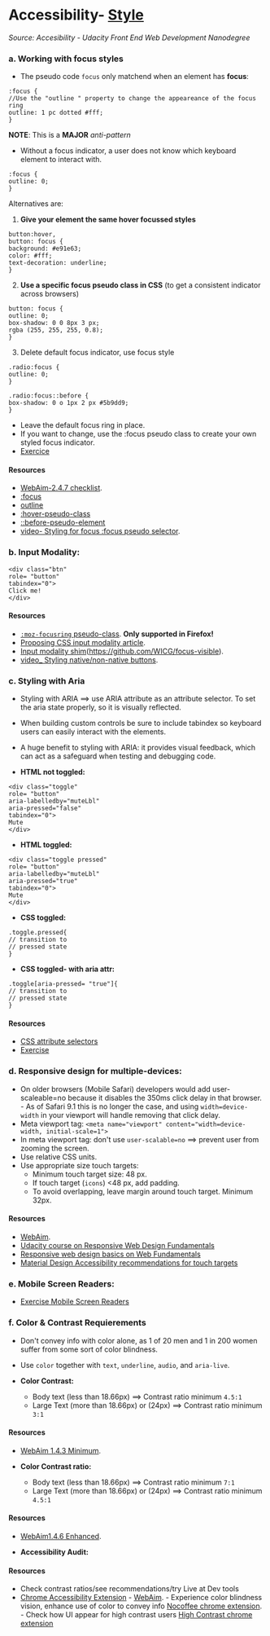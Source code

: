 # Accessibility- [Style](#6-style)
_Source: Accesibility - Udacity Front End Web Development Nanodegree_

### a. Working with focus styles
- The pseudo code `focus` only matchend when an element has __focus__:
```
:focus {
//Use the "outline " property to change the appeareance of the focus ring
outline: 1 pc dotted #fff; 
}
```
__NOTE__: This is a __MAJOR__ _anti-pattern_
- Without a focus indicator, a user does not know which keyboard element to interact with.

```
:focus {
outline: 0; 
}
```
Alternatives are:
1) __Give your element the same hover focussed styles__
```
button:hover,
button: focus {
background: #e91e63;
color: #fff;
text-decoration: underline;
}
```
2) __Use a specific focus pseudo class in CSS__ 
(to get a consistent indicator across browsers)
```
button: focus {
outline: 0;
box-shadow: 0 0 8px 3 px;
rgba (255, 255, 255, 0.8);
}
```
3) Delete default focus indicator, use focus style
```
.radio:focus {
outline: 0;
}

.radio:focus::before {
box-shadow: 0 o 1px 2 px #5b9dd9;
}
```
- Leave the default focus ring in place.
- If you want to change, use the :focus pseudo class to create your own styled focus indicator.
- [Exercice](https://github.com/udacity/ud891)

#### Resources 
- [WebAim-2.4.7 checklist](https://webaim.org/standards/wcag/checklist#sc2.4.7).
- [:focus](https://developer.mozilla.org/en-US/docs/Web/CSS/:focus)
- [outline](https://developer.mozilla.org/en-US/docs/Web/CSS/outline)
- [:hover-pseudo-class](https://developer.mozilla.org/en-US/docs/Web/CSS/:hover)
- [::before-pseudo-element](https://developer.mozilla.org/en-US/docs/Web/CSS/::before)
- [video- Styling for focus :focus pseudo selector](https://youtu.be/ZooEnrj8aMc).

### b. Input Modality:
```
<div class="btn"
role= "button"
tabindex="0">
Click me!
</div>
```
#### Resources 
- [`:moz-focusring` pseudo-class](https://developer.mozilla.org/en-US/docs/Web/CSS/:-moz-focusring). __Only supported in Firefox!__
- [Proposing CSS input modality article](http://radar.oreilly.com/2015/08/proposing-css-input-modailty.html).
- [Input modality shim](https://github.com/alice/modality)(https://github.com/WICG/focus-visible).
- [video_ Styling native/non-native buttons](https://youtu.be/bfPGicTGBTI).

### c. Styling with Aria
- Styling with ARIA ==> use ARIA attribute as an attribute selector. To set the aria state properly, so it is visually reflected.
- When building custom controls be sure to include tabindex so keyboard users can easily interact with the elements.
- A huge benefit to styling with ARIA: it provides visual feedback, which can act as a safeguard when testing and debugging code.

 - __HTML not toggled:__
```
<div class="toggle"
role= "button"
aria-labelledby="muteLbl"
aria-pressed="false"
tabindex="0">
Mute
</div>
```
 - __HTML toggled:__
```
<div class="toggle pressed"
role= "button"
aria-labelledby="muteLbl"
aria-pressed="true"
tabindex="0">
Mute
</div>
```
 - __CSS toggled:__
 ```
.toggle.pressed{
// transition to
// pressed state
}
 ```
  - __CSS toggled- with aria attr:__
 ```
.toggle[aria-pressed= "true"]{
// transition to
// pressed state
}
 ```
 #### Resources 
- [CSS attribute selectors](https://developer.mozilla.org/en-US/docs/Web/CSS/Attribute_selectors) 
- [Exercise](https://github.com/udacity/ud891)

### d. Responsive design for multiple-devices:
- On older browsers (Mobile Safari) developers would add user-scaleable=no because it disables the 350ms click delay in that browser.  - As of Safari 9.1 this is no longer the case, and using `width=device-width` in your viewport will handle removing that click delay.
- Meta viewport tag: `<meta name="viewport" content="width=device-width, initial-scale=1">`
- In meta viewport tag: don't use `user-scalable=no` ==> prevent user from zooming the screen.
- Use relative CSS units.
- Use appropriate size touch targets:
    - Minimum touch target size: 48 px.
    - If touch target (`icons`) <48 px, add padding.
    - To avoid overlapping, leave margin around touch target. Minimum 32px.

#### Resources 
  - [WebAim](https://webaim.org/standards/wcag/checklist#sc1.4.4).
  - [Udacity course on Responsive Web Design Fundamentals](https://eu.udacity.com/course/responsive-web-design-fundamentals--ud893)
  - [Responsive web design basics on Web Fundamentals](https://developers.google.com/web/fundamentals/design-and-ux/responsive/#set-the-viewport)
  - [Material Design Accessibility recommendations for touch targets](https://material.io/guidelines/usability/accessibility.html#accessibility-layout)
 
### e. Mobile Screen Readers: 
- [Exercise Mobile Screen Readers](http://udacity.github.io/ud891/lesson6-styling/04-mobile-screenreader/index.html)

### f. Color & Contrast Requierements
-  Don't convey info with color alone, as 1 of 20 men and 1 in 200 women suffer from some sort of color blindness.
- Use `color` together with `text`, `underline`, `audio`, and `aria-live`.

- __Color Contrast:__ 
   - Body text (less than 18.66px) ==> Contrast ratio minimum `4.5:1`
   - Large Text (more than 18.66px) or (24px) ==> Contrast ratio minimum `3:1`  
#### Resources 
   - [WebAim 1.4.3 Minimum](https://webaim.org/standards/wcag/checklist#sc1.4.3).

 - __Color Contrast ratio:__ 
   - Body text (less than 18.66px) ==> Contrast ratio minimum `7:1`
   - Large Text (more than 18.66px) or (24px) ==> Contrast ratio minimum `4.5:1`  
 #### Resources 
   - [WebAim1.4.6 Enhanced](https://webaim.org/standards/wcag/checklist#sc1.4.6).

 - __Accessibility Audit:__ 
  #### Resources 
   - Check contrast ratios/see recommendations/try Live at Dev tools 
   - [Chrome Accessibility Extension](https://chrome.google.com/webstore/detail/accessibility-developer-t/fpkknkljclfencbdbgkenhalefipecmb?hl=en) 
    - [WebAim](https://webaim.org/standards/wcag/checklist#sc1.4.1).
    - Experience color blindness vision, enhance use of color to convey info 
  [Nocoffee chrome extension](https://chrome.google.com/webstore/detail/nocoffee/jjeeggmbnhckmgdhmgdckeigabjfbddl?hl=en-US). 
    - Check how UI appear for high contrast users 
  [High Contrast chrome extension](https://chrome.google.com/webstore/detail/high-contrast/djcfdncoelnlbldjfhinnjlhdjlikmph?hl=en) 
  
